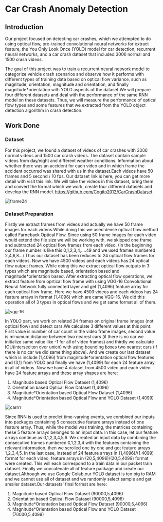 # Car Crash Anomaly Detection 

## Introduction

Our project focused on detecting car crashes, which we attempted to do using optical flow, pre-trained convolutional neural networks for extract feature, the You Only Look Once (YOLO) model for car detection, recurrent neural networks, and a car crash dataset that included 3000 normal and 1500 crash videos.

The goal of this project was to train a recurrent neural network model to categorize vehicle crash scenarios and observe how it performs with different types of training data based on optical flow variance, such as magnitude, orientation, magnitude and orientation, and  finally magnitude*orientation with YOLO aspects of the dataset.We will prepare four different datasets and deal with the performance of the same RNN model on these datasets. Thus, we will measure the performance of optical flow types and some features that we extracted from the YOLO object detection algorithm in crash detection.

## Work Done
### Dataset

For this project, we found a dataset of videos of car crashes with 3000 normal videos and 1500 car crash videos. The dataset contain sample videos from day/night and different weather conditions. Information about whether there was an accident for each video and in which frame the accident occurred was shared with us in the dataset.Each videos have 50 frames and 5 second / 10 fps. Our dataset link is here, you can get more detail with visit this link. We will take the videos in this dataset, bring them and convert the format which we work, create four different datasets and develop the RNN model.
https://github.com/Cogito2012/CarCrashDataset

![frame24](https://user-images.githubusercontent.com/59515015/167937146-e0bd7b90-dcab-4ed3-b093-992713844a42.jpg)


### Dataset Preparation

Firstly we extract frames from videos and actually we have 50 frame images for each videos.While doing this we used dense optical flow method called Farneback Optical Flow. Since using 50 frame images for each video would extend the file size we will be working with, we skipped one frame and subtracted 24 optical flow frames from each video. (In the beginning our frame number is like this 0,1,2,3,4,....49 and  we used frames numbered 2,4,6,8...) Thus our dataset has been reduces to 24 optical flow frames for each videos. Now we have 4500 videos and each videos has 24 optical flow output frames. While doing this we extract optical flow outputs in 3 types which are magnitude based, orientation based  and magnitude*orientation based. After extracting optical flow operations, we extract feature from oprtical flow frame with using VGG-16 Convolutional Neural Network  fully connected layer and get (1,4096) feature array for each optical flow frame. Here we have 4500 videos and each videos has 24 feature arrays in format (1,4096) which are came VGG-16. We did this operation all of 3 types in optical flows and we get same format all of them.

![vgg-16](https://user-images.githubusercontent.com/59515015/167940559-c709e50e-ee89-43ea-b7a3-aa42b23b1be0.png)

In YOLO part, we work on related 24 frames on original frame images (not optical flow) and detect cars.We calculate 3 different values at this point. First value is number of car count in the video frame images, second value is minumum distance between two nearest cars (if there is no car we initialize same value like -1 for all of video frames) and thirdly we calculate IOU(interseciton over union) with using bounding boxes two nearest cars (if there is no car we did same thing above). And we create our last dataset which is include (1,4096) from magnitude*orientation optical flow features and (3,1) from YOLO and finally we have (1,4099) for each 24 feature array in all of videos. Now we have 4 dataset from 4500 video and each video have 24 feature arrays and these array shapes are here:
<ol>
  <li>Magnitude based Optical Flow Dataset (1,4096)</li>
  <li>Orientation based Optical Flow Dataset (1,4096)</li>
  <li>Magnitude*Orientation based Optical Flow Dataset (1,4096)</li>
  <li>Magnitude*Orientation based Optical Flow and YOLO Dataset (1,4099)</li>
</ol>




![carrrr](https://user-images.githubusercontent.com/59515015/167941923-6b24e348-0997-48cb-95d7-9f3550af9b9b.png)

Since RNN is used to predict time-varying events, we combined our inputs into packages containing 5 consecutive feature arrays instead of one feature array. Thus, while the model was training, the matrices containing these 5 feature arrays belonged to an input data. In this case, let our feature arrays continue as 0,1,2,3,4,5,6. We created an input data by combining the consecutive frames numbered 0,1,2,3,4 with the features containing the relevant information, then we scrolled one by one and got feature arrays 1,2,3,4,5. In the last case, instead of 24 feature arrays in (1,4096)/(1.4099) format for each video, feature arrays in (20,5,4096)/(20,5,4099) format were created. This will each correspond to a train data in our packet train dataset. Finally we concatenate all of feature package and create our dataset.Although we use Google Colab,our YOLO dataset is too big to RAM and we cannot use all of dataset and we randomly select sample and get smaller dataset.Our datasets' final format are here:
<ol>
  <li>Magnitude based Optical Flow Dataset (90000,5,4096)</li>
  <li>Orientation based Optical Flow Dataset (90000,5,4096)</li>
  <li>Magnitude*Orientation based Optical Flow Dataset (90000,5,4096)</li>
  <li>Magnitude*Orientation based Optical Flow and YOLO Dataset (70000,5,4099)</li>
</ol>


